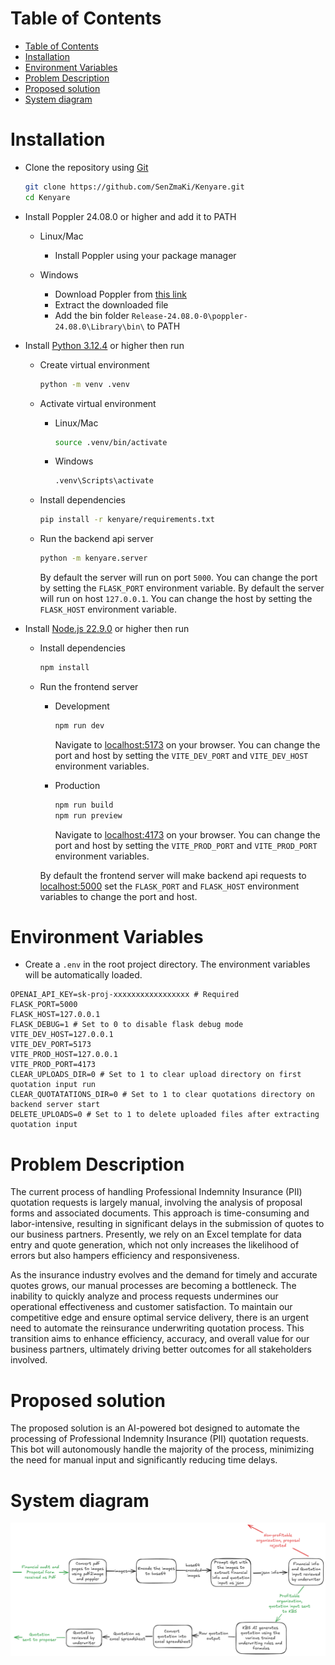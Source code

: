 # Table of Contents

- [Table of Contents](#table-of-contents)
- [Installation](#installation)
- [Environment Variables](#environment-variables)
- [Problem Description](#problem-description)
- [Proposed solution](#proposed-solution)
- [System diagram](#system-diagram)

# Installation

- Clone the repository using [Git](https://github.com/git-guides/install-git)

  ```bash
  git clone https://github.com/SenZmaKi/Kenyare.git
  cd Kenyare
  ```

- Install Poppler 24.08.0 or higher and add it to PATH

  - Linux/Mac

    - Install Poppler using your package manager

  - Windows
    - Download Poppler from [this link](https://github.com/oschwartz10612/poppler-windows/releases/download/v24.08.0-0/Release-24.08.0-0.zip)
    - Extract the downloaded file
    - Add the bin folder `Release-24.08.0-0\poppler-24.08.0\Library\bin\` to PATH

- Install [Python 3.12.4](https://www.python.org/downloads/release/python-3124/) or higher then run

  - Create virtual environment
    ```bash
    python -m venv .venv
    ```
  - Activate virtual environment

    - Linux/Mac
      ```bash
      source .venv/bin/activate
      ```
    - Windows

      ```bash
      .venv\Scripts\activate
      ```

  - Install dependencies
    ```bash
    pip install -r kenyare/requirements.txt
    ```
  - Run the backend api server

    ```bash
    python -m kenyare.server
    ```

    By default the server will run on port `5000`. You can change the port by setting the `FLASK_PORT` environment variable.
    By default the server will run on host `127.0.0.1`. You can change the host by setting the `FLASK_HOST` environment variable.

- Install [Node.js 22.9.0](https://nodejs.org/en/download/package-manager) or higher then run

  - Install dependencies

    ```bash
    npm install
    ```

  - Run the frontend server

    - Development

      ```bash
      npm run dev
      ```

      Navigate to [localhost:5173](http://127.0.0.1:5173) on your browser. You can change the port and host by setting the `VITE_DEV_PORT` and `VITE_DEV_HOST` environment variables.

    - Production

      ```bash
      npm run build
      npm run preview
      ```

      Navigate to [localhost:4173](http://127.0.0.1:4173) on your browser. You can change the port and host by setting the `VITE_PROD_PORT` and `VITE_PROD_PORT` environment variables.

    By default the frontend server will make backend api requests to [localhost:5000](http://127.0.0.1:5000) set the `FLASK_PORT` and `FLASK_HOST` environment variables to change the port and host.

# Environment Variables

- Create a `.env` in the root project directory. The environment variables will be automatically loaded.

```
OPENAI_API_KEY=sk-proj-xxxxxxxxxxxxxxxxx # Required
FLASK_PORT=5000
FLASK_HOST=127.0.0.1
FLASK_DEBUG=1 # Set to 0 to disable flask debug mode
VITE_DEV_HOST=127.0.0.1
VITE_DEV_PORT=5173
VITE_PROD_HOST=127.0.0.1
VITE_PROD_PORT=4173
CLEAR_UPLOADS_DIR=0 # Set to 1 to clear upload directory on first quotation input run
CLEAR_QUOTATATIONS_DIR=0 # Set to 1 to clear quotations directory on backend server start
DELETE_UPLOADS=0 # Set to 1 to delete uploaded files after extracting quotation input
```

# Problem Description

The current process of handling Professional Indemnity Insurance (PII) quotation requests is largely manual, involving the analysis of proposal forms and associated documents. This approach is time-consuming and labor-intensive, resulting in significant delays in the submission of quotes to our business partners. Presently, we rely on an Excel template for data entry and quote generation, which not only increases the likelihood of errors but also hampers efficiency and responsiveness.

As the insurance industry evolves and the demand for timely and accurate quotes grows, our manual processes are becoming a bottleneck. The inability to quickly analyze and process requests undermines our operational effectiveness and customer satisfaction. To maintain our competitive edge and ensure optimal service delivery, there is an urgent need to automate the reinsurance underwriting quotation process. This transition aims to enhance efficiency, accuracy, and overall value for our business partners, ultimately driving better outcomes for all stakeholders involved.

# Proposed solution

The proposed solution is an AI-powered bot designed to automate the processing of Professional Indemnity Insurance (PII) quotation requests. This bot will autonomously handle the majority of the process, minimizing the need for manual input and significantly reducing time delays.

# System diagram

![System schema](https://github.com/SenZmaKi/Kenyare/blob/master/docs/schema.png)
